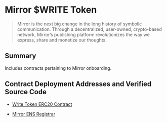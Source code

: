 # Mirror $WRITE Token

> Mirror is the next big change in the long history of symbolic communication. Through a decentralized, user-owned, crypto-based network, Mirror’s publishing platform revolutionizes the way we express, share and monetize our thoughts.


## Summary

Includes contracts pertaining to Mirror onboarding.

## Contract Deployment Addresses and Verified Source Code


* [Write Token ERC20 Contract](https://etherscan.io/address/0x622236bb180256b6ae1a935dae08dc0356141632#code)

* [Mirror ENS Registrar](https://etherscan.io/address/0x0b53D523912593C18dD7C22AFd2c448BB48e1bf8#code)
